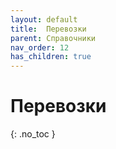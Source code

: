 ```yaml
---
layout: default
title:	Перевозки
parent: Справочники
nav_order: 12
has_children: true
---
```


# Перевозки
{: .no_toc }
